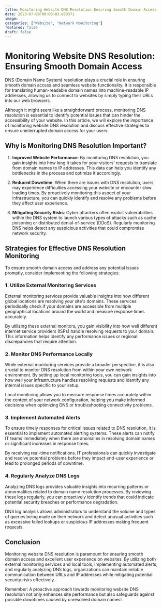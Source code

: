 ```yaml
---
title: Monitoring Website DNS Resolution Ensuring Smooth Domain Access
date: 2023-07-08T00:00:03.883371
image: 
categories: ["Website", "Network Monitoring"]
featured: false
draft: false
---
```

# Monitoring Website DNS Resolution: Ensuring Smooth Domain Access

DNS (Domain Name System) resolution plays a crucial role in ensuring smooth domain access and seamless website functionality. It is responsible for translating human-readable domain names into machine-readable IP addresses, allowing us to connect to websites by simply typing their URLs into our web browsers.

Although it might seem like a straightforward process, monitoring DNS resolution is essential to identify potential issues that can hinder the accessibility of your website. In this article, we will explore the importance of monitoring website DNS resolution and discuss effective strategies to ensure uninterrupted domain access for your users.

## Why is Monitoring DNS Resolution Important?

1. **Improved Website Performance**: By monitoring DNS resolution, you gain insights into how long it takes for your visitors' requests to translate from domain names to IP addresses. This data can help you identify any bottlenecks in the process and optimize it accordingly.

2. **Reduced Downtime**: When there are issues with DNS resolution, users may experience difficulties accessing your website or encounter slow loading times. By proactively monitoring this aspect of your infrastructure, you can quickly identify and resolve any problems before they affect user experience.

3. **Mitigating Security Risks**: Cyber attackers often exploit vulnerabilities within the DNS system to launch various types of attacks such as cache poisoning or distributed denial-of-service (DDoS). Regularly monitoring DNS helps detect any suspicious activities that could compromise network security.

## Strategies for Effective DNS Resolution Monitoring

To ensure smooth domain access and address any potential issues promptly, consider implementing the following strategies:

### 1. Utilize External Monitoring Services

External monitoring services provide valuable insights into how different global locations are resolving your site's domains. These services periodically check if your domains are accessible from multiple geographical locations around the world and measure response times accurately.

By utilizing these external monitors, you gain visibility into how well different internet service providers (ISPs) handle resolving requests to your domain. This information helps identify any performance issues or regional discrepancies that require attention.

### 2. Monitor DNS Performance Locally

While external monitoring services provide a broader perspective, it is also crucial to monitor DNS resolution from within your own network environment. By setting up local monitoring tools, you can gain insights into how well your infrastructure handles resolving requests and identify any internal issues specific to your setup.

Local monitoring allows you to measure response times accurately within the context of your network configuration, helping you make informed decisions when optimizing DNS or troubleshooting connectivity problems.

### 3. Implement Automated Alerts

To ensure timely responses for critical issues related to DNS resolution, it is essential to implement automated alerting systems. These alerts can notify IT teams immediately when there are anomalies in resolving domain names or significant increases in response times.

By receiving real-time notifications, IT professionals can quickly investigate and resolve potential problems before they impact end-user experience or lead to prolonged periods of downtime.

### 4. Regularly Analyze DNS Logs

Analyzing DNS logs provides valuable insights into recurring patterns or abnormalities related to domain name resolution processes. By reviewing these logs regularly, you can proactively identify trends that could indicate potential security breaches or performance degradation.

DNS log analysis allows administrators to understand the volume and types of queries being made on their network and detect unusual activities such as excessive failed lookups or suspicious IP addresses making frequent requests.

## Conclusion

Monitoring website DNS resolution is paramount for ensuring smooth domain access and excellent user experience on websites. By utilizing both external monitoring services and local tools, implementing automated alerts, and regularly analyzing DNS logs, organizations can maintain reliable communication between URLs and IP addresses while mitigating potential security risks effectively.

Remember: A proactive approach towards monitoring website DNS resolution not only enhances site performance but also safeguards against possible downtimes caused by unresolved domain names!
